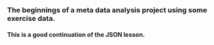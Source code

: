 ### The beginnings of a meta data analysis project using some exercise data.


#### This is a good continuation of the JSON lesson.
